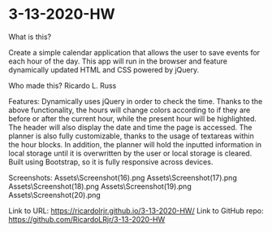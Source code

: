 # 3-13-2020-HW

What is this?

Create a simple calendar application that allows the user to save events for each hour of the day. This app will run in the browser and feature dynamically updated HTML and CSS powered by jQuery.

Who made this?
Ricardo L. Russ

Features:
Dynamically uses jQuery in order to check the time.
Thanks to the above functionality, the hours will change colors according to if they are before or after the current hour, while the present hour will be highlighted.
The header will also display the date and time the page is accessed. 
The planner is also fully customizable, thanks to the usage of textareas within the hour blocks. 
In addition, the planner will hold the inputted information in local storage until it is overwritten by the user or local storage is cleared.
Built using Bootstrap, so it is fully responsive across devices.

Screenshots: 
Assets\Screenshot(16).png
Assets\Screenshot(17).png
Assets\Screenshot(18).png
Assets\Screenshot(19).png
Assets\Screenshot(20).png

Link to URL: 
https://ricardolrjr.github.io/3-13-2020-HW/
Link to GitHub repo:
https://github.com/RicardoLRjr/3-13-2020-HW